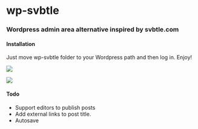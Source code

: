 # wp-svbtle
### Wordpress admin area alternative inspired by svbtle.com

#### Installation
Just move wp-svbtle folder to your Wordpress path and then log in. Enjoy!

![][2]

![][1]

 [2]: https://github.com/gravityonmars/wp-svbtle/raw/master/wp-svbtle/screenshot-2.png
 [1]: https://github.com/gravityonmars/wp-svbtle/raw/master/wp-svbtle/screenshot-1.png


#### Todo
* Support editors to publish posts
* Add external links to post title.
* Autosave 
